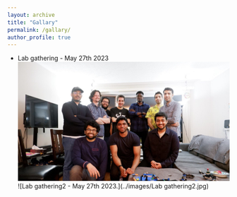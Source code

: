 ```yaml
---
layout: archive
title: "Gallary"
permalink: /gallary/
author_profile: true
---
```

- Lab gathering - May 27th 2023
![Lab gathering1 - May 27th 2023.](../images/lab_gathering1.jpg)
![Lab gathering2 - May 27th 2023.](../images/Lab gathering2.jpg)

